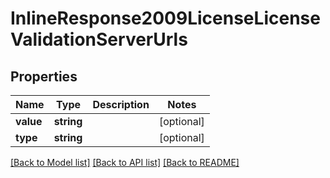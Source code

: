# InlineResponse2009LicenseLicenseValidationServerUrls

## Properties
Name | Type | Description | Notes
------------ | ------------- | ------------- | -------------
**value** | **string** |  | [optional] 
**type** | **string** |  | [optional] 

[[Back to Model list]](../../README.md#documentation-for-models) [[Back to API list]](../../README.md#documentation-for-api-endpoints) [[Back to README]](../../README.md)

